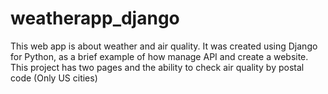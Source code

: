 # weatherapp_django

This web app is about weather and air quality. It was created using Django for Python, as a brief example of how manage API and create a website. This project has two pages and the ability to check air quality by postal code (Only US cities)
